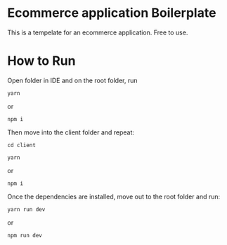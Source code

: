 # Ecommerce application Boilerplate
This is a tempelate for an ecommerce application. Free to use.


# How to Run

Open folder in IDE and on the root folder, run 

```
yarn
```
or
```
npm i
```

Then move into the client folder and repeat:

```
cd client
```
```
yarn
```
or
```
npm i
```

Once the dependencies are installed, move out to the root folder and run:
```
yarn run dev
```
or
```
npm run dev
```

